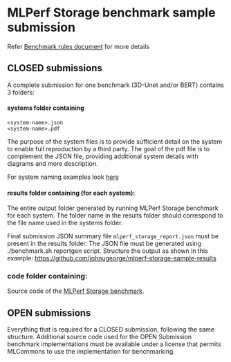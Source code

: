 # MLPerf Storage benchmark sample submission

Refer [Benchmark rules document](https://docs.google.com/document/d/1QOaCLiWb82H9cwdVX5KyeDZWt0781y4SgMQPhoij-b4/edit) for more details


## CLOSED submissions
A complete submission for one benchmark (3D-Unet and/or BERT) contains 3 folders:
 
#### systems folder containing
    <system-name>.json
    <system-name>.pdf

The purpose of the system files is to provide sufficient detail on the system to enable full reproduction by a third party. The goal of the pdf file is to complement the JSON file, providing additional system details with diagrams and more description.

For system naming examples look [here](https://github.com/mlcommons/inference_results_v3.0/tree/main/closed)

#### results folder containing (for each system):
The entire output folder generated by running MLPerf Storage benchmark for each system. The folder name in the results folder should correspond to the file name used in the systems folder. 

Final submission JSON summary file `mlperf_storage_report.json` must be present in the results folder. The JSON file must be generated using ./benchmark.sh reportgen script.
Structure the output as shown in this example: https://github.com/johnugeorge/mlperf-storage-sample-results


### code folder containing:
Source code of the [MLPerf Storage benchmark](https://github.com/mlcommons/storage/tree/v0.5-branch). 

## OPEN submissions
Everything that is required for a CLOSED submission, following the same structure.
Additional source code used for the OPEN Submission benchmark implementations must be available under a license that permits MLCommons to use the implementation for benchmarking. 

